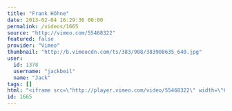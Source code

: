 ```yaml
---
title: "Frank Höhne"
date: 2013-02-04 16:29:36 00:00
permalink: /videos/1665
source: "http://vimeo.com/55468322"
featured: false
provider: "Vimeo"
thumbnail: "http://b.vimeocdn.com/ts/383/908/383908635_640.jpg"
user:
  id: 1378
  username: "jackbeil"
  name: "Jack"
tags: []
html: "<iframe src=\"http://player.vimeo.com/video/55468322\" width=\"640\" height=\"360\" frameborder=\"0\" webkitAllowFullScreen mozallowfullscreen allowFullScreen></iframe>"
id: 1665
---
```


